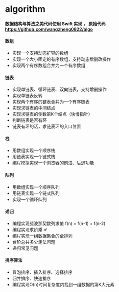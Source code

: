 # algorithm
#### 数据结构与算法之美代码使用 Swift 实现 ， 原始代码 https://github.com/wangzheng0822/algo

#### 数组
- 实现一个支持动态扩容的数组
- 实现一个大小固定的有序数组，支持动态增删改操作
- 实现两个有序数组合并为一个有序数组

#### 链表
- 实现单链表、循环链表、双向链表，支持增删操作
- 实现单链表反转
- 实现两个有序的链表合并为一个有序链表
- 实现求链表的中间结点
- 实现求链表的倒数第K个结点（快慢指针）
- 判断链表是否有环
- 链表有环的话，求链表环的入口位置

#### 栈
- 用数组实现一个顺序栈
- 用链表实现一个链式栈
- 编程模拟实现一个浏览器的前进、后退功能

#### 队列
- 用数组实现一个顺序队列
- 用链表实现一个链式队列
- 实现一个循环队列

#### 递归
- 编程实现斐波那契数列求值 f(n) = f(n-1) + f(n-2)
- 编程实现求阶乘 n!
- 编程实现一组数据集合的全排列
- 台阶总共多少走法问题
- 递归常见问题

#### 排序算法
- 冒泡排序、插入排序、选择排序
- 归并排序、快速排序
- 编程实现O(n)时间复杂度内找到一组数据的第K大元素
